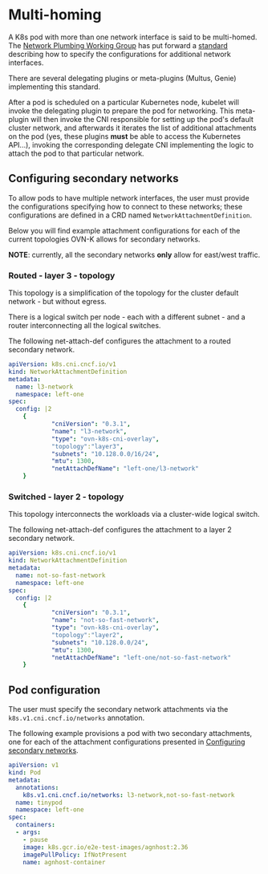# Multi-homing
A K8s pod with more than one network interface is said to be multi-homed. The
[Network Plumbing Working Group](https://github.com/k8snetworkplumbingwg/multi-net-spec)
has put forward a [standard](https://github.com/k8snetworkplumbingwg/multi-net-spec)
describing how to specify the configurations for additional network interfaces.

There are several delegating plugins or meta-plugins (Multus, Genie) implementing this standard.

After a pod is scheduled on a particular Kubernetes node, kubelet will invoke
the delegating plugin to prepare the pod for networking. This meta-plugin will
then invoke the CNI responsible for setting up the pod's default cluster
network, and afterwards it iterates the list of additional attachments on the
pod (yes, these plugins **must** be able to access the Kubernetes API...),
invoking the corresponding delegate CNI implementing the logic to attach the pod
to that particular network.

## Configuring secondary networks
To allow pods to have multiple network interfaces, the user must provide the
configurations specifying how to connect to these networks; these
configurations are defined in a CRD named `NetworkAttachmentDefinition`.

Below you will find example attachment configurations for each of the current
topologies OVN-K allows for secondary networks.

**NOTE**: currently, all the secondary networks **only** allow for east/west
traffic.

### Routed - layer 3 - topology
This topology is a simplification of the topology for the cluster default
network - but without egress.

There is a logical switch per node - each with a different subnet - and a
router interconnecting all the logical switches.

The following net-attach-def configures the attachment to a routed secondary
network.

```yaml
apiVersion: k8s.cni.cncf.io/v1
kind: NetworkAttachmentDefinition
metadata:
  name: l3-network
  namespace: left-one
spec:
  config: |2
    {
            "cniVersion": "0.3.1",
            "name": "l3-network",
            "type": "ovn-k8s-cni-overlay",
            "topology":"layer3",
            "subnets": "10.128.0.0/16/24",
            "mtu": 1300,
            "netAttachDefName": "left-one/l3-network"
    }
```

### Switched - layer 2 - topology
This topology interconnects the workloads via a cluster-wide logical switch.

The following net-attach-def configures the attachment to a layer 2 secondary
network.

```yaml
apiVersion: k8s.cni.cncf.io/v1
kind: NetworkAttachmentDefinition
metadata:
  name: not-so-fast-network
  namespace: left-one
spec:
  config: |2
    {
            "cniVersion": "0.3.1",
            "name": "not-so-fast-network",
            "type": "ovn-k8s-cni-overlay",
            "topology":"layer2",
            "subnets": "10.128.0.0/24",
            "mtu": 1300,
            "netAttachDefName": "left-one/not-so-fast-network"
    }
```

## Pod configuration
The user must specify the secondary network attachments via the
`k8s.v1.cni.cncf.io/networks` annotation.

The following example provisions a pod with two secondary attachments, one for
each of the attachment configurations presented in
[Configuring secondary networks](#configuring-secondary-networks).

```yaml
apiVersion: v1
kind: Pod
metadata:
  annotations:
    k8s.v1.cni.cncf.io/networks: l3-network,not-so-fast-network
  name: tinypod
  namespace: left-one
spec:
  containers:
  - args:
    - pause
    image: k8s.gcr.io/e2e-test-images/agnhost:2.36
    imagePullPolicy: IfNotPresent
    name: agnhost-container
```

